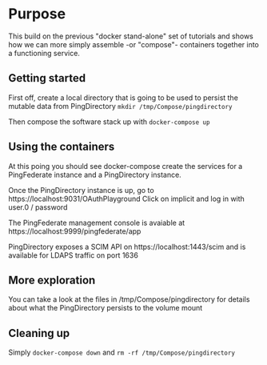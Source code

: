 # Purpose
This build on the previous "docker stand-alone" set of tutorials and shows how we can more simply assemble -or "compose"- containers together into a functioning service.

## Getting started
First off, create a local directory that is going to be used to persist the mutable data from PingDirectory
`mkdir /tmp/Compose/pingdirectory`

Then compose the software stack up with
`docker-compose up`

## Using the containers
At this poing you should see docker-compose create the services for a PingFederate instance and a PingDirectory instance.

Once the PingDirectory instance is up, go to https://localhost:9031/OAuthPlayground
Click on implicit and log in with user.0 / password

The PingFederate management console is avaiable at https://localhost:9999/pingfederate/app

PingDirectory exposes a SCIM API on https://localhost:1443/scim and is available for LDAPS traffic on port 1636

## More exploration
You can take a look at the files in /tmp/Compose/pingdirectory for details about what the PingDirectory persists to the volume mount

## Cleaning up
Simply `docker-compose down`
and `rm -rf /tmp/Compose/pingdirectory`